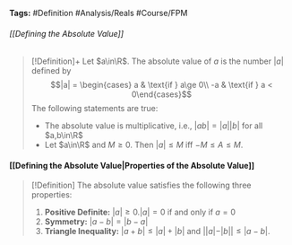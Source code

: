 **Tags:** #Definition #Analysis/Reals  #Course/FPM 
###### [[Defining the Absolute Value]]
> [!Definition]+
> Let $a\in\R$. The absolute value of $a$ is the number $|a|$ defined by
> $$|a| = \begin{cases} a & \text{if } a\ge 0\\
-a & \text{if } a < 0\end{cases}$$
> The following statements are true:
> - The absolute value is multiplicative, i.e., $|ab|=|a||b|$ for all $a,b\in\R$
> - Let $a\in\R$ and $M\ge 0$. Then $|a| \le M$ iff $-M\le A\le M$.
#### [[Defining the Absolute Value|Properties of the Absolute Value]]
> [!Definition]
> The absolute value satisfies the following three properties:
> 1. **Positive Definite:** $|a| \ge 0. |a| = 0$ if and only if $a=0$
> 2. **Symmetry:** $|a-b| = |b-a|$
> 3. **Triangle Inequality:** $|a+b| \le |a| +|b|$ and $||a|-|b||\le |a-b|$.

